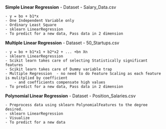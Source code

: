 **Simple Linear Regression**
    - Dataset - Salary_Data.csv

    - y = bo + b1*x
    - One Independent Variable only
    - Ordinary Least Square 
    - sklearn LinearRegression
    - To predict for a new data, Pass data in 2 dimension
    
**Multiple Linear Regression**
    - Dataset - 50_Startups.csv

    - y = bo + b1*x1 + b2*x2 + ... +bn Xn
    - sklearn LinearRegression
    - Scikit learn takes care of selecting Statistically significant features 
    - Scikit learn takes care of Dummy variable trap 
    - Multiple Regression  - no need to do Feature Scaling as each feature is mulitplied by coefficient
        - and coefficients compensate high values
    - To predict for a new data, Pass data in 2 dimension
    
**Polynomial Linear Regression**
    - Dataset - Position_Salaries.csv

    - Preprocess data using sklearn PolynomialFeatures to the degree desired.
    - sklearn LinearRegression
    - Visualize
    - To predict for a new data



